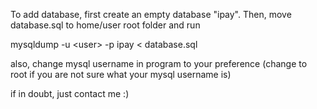 To add database, first create an empty database "ipay".
Then, move database.sql to home/user root folder and run

 mysqldump -u \<user\> -p ipay < database.sql

also, change mysql username in program to your preference (change to root if you are not sure what your mysql username is)

if in doubt, just contact me :)
